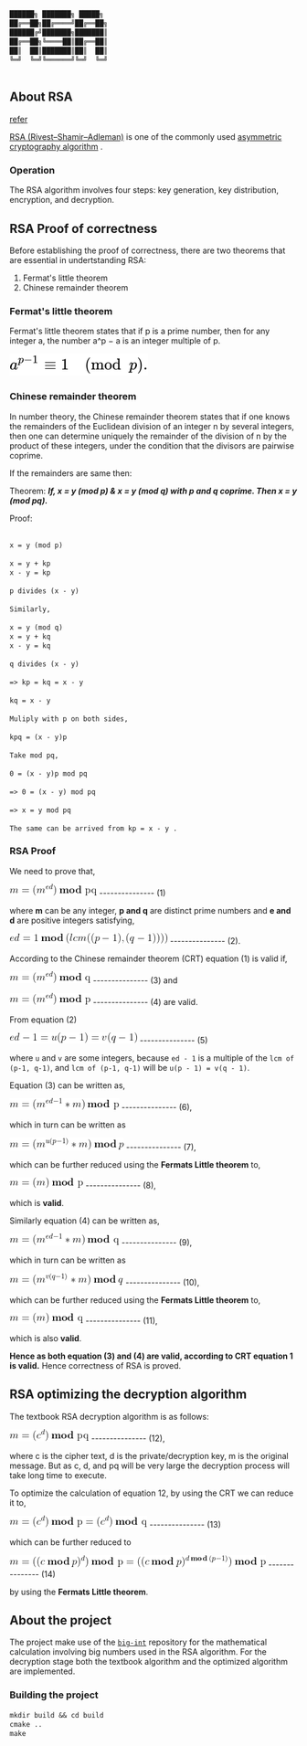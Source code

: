 ```

██████╗ ███████╗ █████╗ 
██╔══██╗██╔════╝██╔══██╗
██████╔╝███████╗███████║
██╔══██╗╚════██║██╔══██║
██║  ██║███████║██║  ██║
╚═╝  ╚═╝╚══════╝╚═╝  ╚═╝
                        
```

## About RSA

[refer](https://en.wikipedia.org/wiki/RSA_(cryptosystem))

[RSA (Rivest–Shamir–Adleman)](https://en.wikipedia.org/wiki/RSA_(cryptosystem)) is one of the commonly used  [asymmetric cryptography algorithm](https://en.wikipedia.org/wiki/Public-key_cryptography) . 

### Operation

The RSA algorithm involves four steps: key generation, key distribution, encryption, and decryption.

## RSA Proof of correctness

Before establishing the proof of correctness, there are two theorems that are essential in undertstanding RSA:

1. Fermat's little theorem
2. Chinese remainder theorem

### Fermat's little theorem

Fermat's little theorem states that if p is a prime number, then for any integer a, the number a^p − a is an integer multiple of p.

![fermats](https://github.com/tony-josi/rsa/blob/master/res/readme_images/rsa_00.svg)

### Chinese remainder theorem

In number theory, the Chinese remainder theorem states that if one knows the remainders of the Euclidean division of an integer n by several integers, then one can determine uniquely the remainder of the division of n by the product of these integers, under the condition that the divisors are pairwise coprime.

If the remainders are same then:

Theorem: ***If, x = y (mod p) &  x = y (mod q) with p and q coprime. Then x = y (mod pq).***

Proof: 
```

x = y (mod p)

x = y + kp
x - y = kp

p divides (x - y)

Similarly,

x = y (mod q)
x = y + kq
x - y = kq

q divides (x - y)

=> kp = kq = x - y

kq = x - y

Muliply with p on both sides,

kpq = (x - y)p

Take mod pq,

0 = (x - y)p mod pq

=> 0 = (x - y) mod pq

=> x = y mod pq

The same can be arrived from kp = x - y .

```

### RSA Proof

We need to prove that,

![rsa](https://github.com/tony-josi/rsa/blob/master/res/readme_images/rsa_02.gif) --------------- (1) 

where **m** can be any integer, **p and q** are distinct prime numbers and **e and d** are positive integers satisfying,

![rsa](https://github.com/tony-josi/rsa/blob/master/res/readme_images/rsa_05.gif) --------------- (2).

According to the Chinese remainder theorem (CRT) equation (1) is valid if, 

![rsa](https://github.com/tony-josi/rsa/blob/master/res/readme_images/rsa_03.gif) --------------- (3) and 

![rsa](https://github.com/tony-josi/rsa/blob/master/res/readme_images/rsa_04.gif) --------------- (4) are valid.

From equation (2) 

![rsa](https://github.com/tony-josi/rsa/blob/master/res/readme_images/rsa_06.gif) --------------- (5) 

where `u` and `v` are some integers, because `ed - 1` is a multiple of the `lcm of (p-1, q-1)`, and `lcm of (p-1, q-1)` will be `u(p - 1) = v(q - 1)`.

Equation (3) can be written as, 

![rsa](https://github.com/tony-josi/rsa/blob/master/res/readme_images/rsa_07.gif) --------------- (6), 

which in turn can be written as 

![rsa](https://github.com/tony-josi/rsa/blob/master/res/readme_images/rsa_08.gif) --------------- (7), 

which can be further reduced using the **Fermats Little theorem** to, 

![rsa](https://github.com/tony-josi/rsa/blob/master/res/readme_images/rsa_09.gif) --------------- (8), 

which is **valid**.

Similarly equation (4) can be written as, 

![rsa](https://github.com/tony-josi/rsa/blob/master/res/readme_images/rsa_10.gif) --------------- (9), 

which in turn can be written as 

![rsa](https://github.com/tony-josi/rsa/blob/master/res/readme_images/rsa_11.gif) --------------- (10), 

which can be further reduced using the **Fermats Little theorem** to, 

![rsa](https://github.com/tony-josi/rsa/blob/master/res/readme_images/rsa_12.gif) --------------- (11), 

which is also **valid**.

**Hence as both equation (3) and (4) are valid, according to CRT equation 1 is valid.** Hence correctness of RSA is proved.

## RSA optimizing the decryption algorithm

The textbook RSA decryption algorithm is as follows:

![rsa](https://github.com/tony-josi/rsa/blob/master/res/readme_images/rsa_13.gif) --------------- (12),

where c is the cipher text, d is the private/decryption key, m is the original message. But as c, d, and pq will be very large the decryption process will take long time to execute.

To optimize the calculation of equation 12, by using the CRT we can reduce it to, 

![rsa](https://github.com/tony-josi/rsa/blob/master/res/readme_images/rsa_14.gif) --------------- (13) 

which can be further reduced to 

![rsa](https://github.com/tony-josi/rsa/blob/master/res/readme_images/rsa_15.gif) --------------- (14) 

by using the **Fermats Little theorem**.

## About the project

The project make use of the [`big-int`](https://github.com/tony-josi/big_int) repository for the mathematical calculation involving big numbers used in the RSA algorithm. For the decryption stage both the textbook algorithm and the optimized algorithm are implemented.

### Building the project

```
mkdir build && cd build
cmake ..
make
```